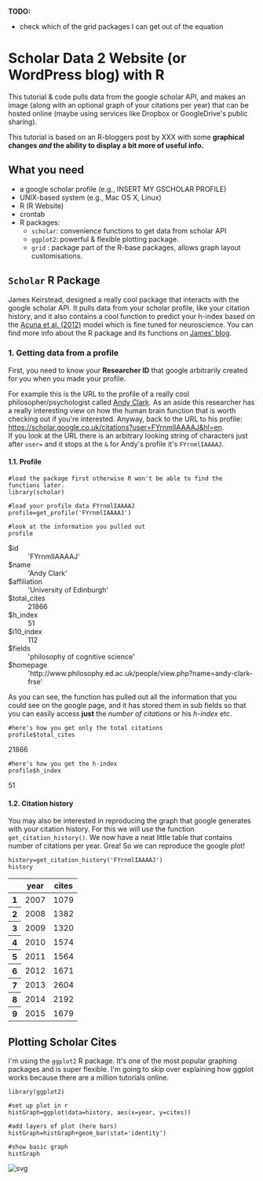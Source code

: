 
**TODO:**
- check which of the grid packages I can get out of the equation

# Scholar Data 2 Website (or WordPress blog) with R 
This tutorial & code pulls data from the google scholar API, and makes an image (along with an optional graph of your citations per year) that can be hosted online (maybe using services like Dropbox or GoogleDrive's public sharing).

This tutorial is based on an R-bloggers post by XXX with some **graphical changes *and* the ability to display a bit more of useful info.**

## What you need
- a google scholar profile (e.g., INSERT MY GSCHOLAR PROFILE)
- UNIX-based system (e.g., Mac OS X, Linux)
- R (R Website) 
- crontab
- R packages:
    - `scholar`: convenience functions to get data from scholar API
    - `ggplot2`: powerful & flexible plotting package.
    - `grid` : package part of the R-base packages, allows graph layout customisations.


## `Scholar` R Package
James Keirstead, designed a really cool package that interacts with the google scholar API. It pulls data from your scholar profile, like your citation history, and it also contains a cool function to predict your h-index based on the [Acuna et al. (2012)](http://www.nature.com/nature/journal/v489/n7415/full/489201a.html) model which is fine tuned for neuroscience. You can find more info about the R package and its functions on [James' blog](http://www.jameskeirstead.ca/blog/new-r-package-scholar/).

### 1. Getting data from a profile
First, you need to know your **Researcher ID** that google arbitrarily created for you when you made your profile.

For example this is the URL to the profile of a really cool philosopher/psychologist called [Andy Clark](https://en.wikipedia.org/wiki/Andy_Clark). As an aside this researcher has a really interesting view on how the human brain function that is worth checking out if you're interested.
Anyway, back to the URL to his profile: https://scholar.google.co.uk/citations?user=FYrnmlIAAAAJ&hl=en.    
If you look at the URL there is an arbitrary looking string of characters just after `user=` and it stops at the `&` for Andy's profile it's `FYrnmlIAAAAJ`.

#### 1.1. Profile


    #load the package first otherwise R won't be able to find the functions later.
    library(scholar)
    
    #load your profile data FYrnmlIAAAAJ
    profile=get_profile('FYrnmlIAAAAJ')
    
    #look at the information you pulled out
    profile




<dl>
	<dt>$id</dt>
		<dd>'FYrnmlIAAAAJ'</dd>
	<dt>$name</dt>
		<dd>'Andy Clark'</dd>
	<dt>$affiliation</dt>
		<dd>'University of Edinburgh'</dd>
	<dt>$total_cites</dt>
		<dd>21866</dd>
	<dt>$h_index</dt>
		<dd>51</dd>
	<dt>$i10_index</dt>
		<dd>112</dd>
	<dt>$fields</dt>
		<dd>'philosophy of cognitive science'</dd>
	<dt>$homepage</dt>
		<dd>'http://www.philosophy.ed.ac.uk/people/view.php?name=andy-clark-frse'</dd>
</dl>




As you can see, the function has pulled out all the information that you could see on the google page, and it has stored them in sub fields so that you can easily access **just** the *number of citations* or his *h-index* etc.


    #here's how you get only the total citations
    profile$total_cites




21866




    #here's how you get the h-index
    profile$h_index




51



#### 1.2. Citation history
You may also be interested in reproducing the graph that google generates with your citation history. For this we will use the function `get_citation_history()`. We now have a neat little table that contains number of citations per year. Grea! So we can reproduce the google plot!


    history=get_citation_history('FYrnmlIAAAAJ')
    history




<table>
<thead><tr><th></th><th scope=col>year</th><th scope=col>cites</th></tr></thead>
<tbody>
	<tr><th scope=row>1</th><td>2007</td><td>1079</td></tr>
	<tr><th scope=row>2</th><td>2008</td><td>1382</td></tr>
	<tr><th scope=row>3</th><td>2009</td><td>1320</td></tr>
	<tr><th scope=row>4</th><td>2010</td><td>1574</td></tr>
	<tr><th scope=row>5</th><td>2011</td><td>1564</td></tr>
	<tr><th scope=row>6</th><td>2012</td><td>1671</td></tr>
	<tr><th scope=row>7</th><td>2013</td><td>2604</td></tr>
	<tr><th scope=row>8</th><td>2014</td><td>2192</td></tr>
	<tr><th scope=row>9</th><td>2015</td><td>1679</td></tr>
</tbody>
</table>




## Plotting Scholar Cites
I'm using the `ggplot2` R package. It's one of the most popular graphing packages and is super flexible. I'm going to skip over explaining how ggplot works because there are a million tutorials online.


    library(ggplot2)
    
    #set up plot in r 
    histGraph=ggplot(data=history, aes(x=year, y=cites))
    
    #add layers of plot (here bars)
    histGraph=histGraph+geom_bar(stat='identity')
    
    #show basic graph
    histGraph


![svg](output_8_0.svg)

